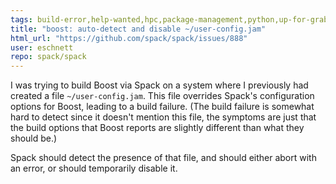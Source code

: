 ```yaml
---
tags: build-error,help-wanted,hpc,package-management,python,up-for-grabs
title: "boost: auto-detect and disable ~/user-config.jam"
html_url: "https://github.com/spack/spack/issues/888"
user: eschnett
repo: spack/spack
---
```


I was trying to build Boost via Spack on a system where I previously had created a file `~/user-config.jam`. This file overrides Spack's configuration options for Boost, leading to a build failure. (The build failure is somewhat hard to detect since it doesn't mention this file, the symptoms are just that the build options that Boost reports are slightly different than what they should be.)

Spack should detect the presence of that file, and should either abort with an error, or should temporarily disable it.
